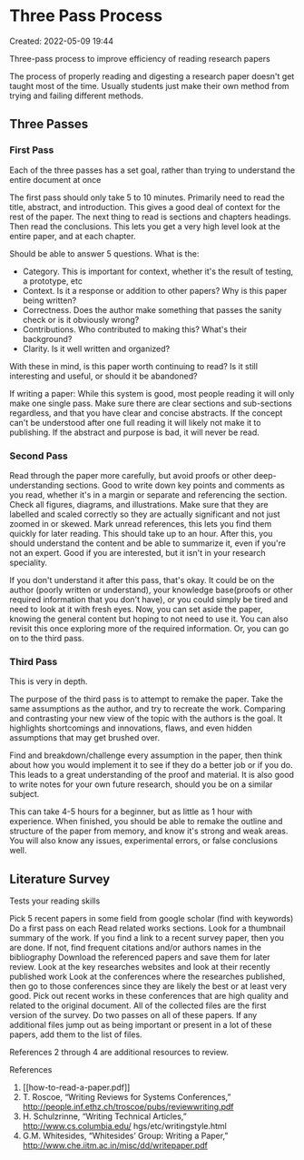 # Three Pass Process
Created: 2022-05-09 19:44

Three-pass process to improve efficiency of reading research papers

The process of properly reading and digesting a research paper doesn't get taught most of the time. Usually students just make their own method from trying and failing different methods.

## Three Passes
### First Pass
Each of the three passes has a set goal, rather than trying to understand the entire document at once

The first pass should only take 5 to 10 minutes. Primarily need to read the title, abstract, and introduction. This gives a good deal of context for the rest of the paper. The next thing to read is sections and chapters headings. Then read the conclusions. This lets you get a very high level look at the entire paper, and at each chapter.

Should be able to answer 5 questions. What is the: 
- Category. This is important for context, whether it's the result of testing, a prototype, etc
- Context. Is it a response or addition to other papers? Why is this paper being written?
- Correctness. Does the author make something that passes the sanity check or is it obviously wrong?
- Contributions. Who contributed to making this? What's their background?
- Clarity. Is it well written and organized?

With these in mind, is this paper worth continuing to read? Is it still interesting and useful, or should it be abandoned?

If writing a paper: While this system is good, most people reading it will only make one single pass. Make sure there are clear sections and sub-sections regardless, and that you have clear and concise abstracts. If the concept can't be understood after one full reading it will likely not make it to publishing. If the abstract and purpose is bad, it will never be read. 

### Second Pass

Read through the paper more carefully, but avoid proofs or other deep-understanding sections.
Good to write down key points and comments as you read, whether it's in a margin or separate and referencing the section.
Check all figures, diagrams, and illustrations. Make sure that they are labelled and scaled correctly so they are actually significant and not just zoomed in or skewed.
Mark unread references, this lets you find them quickly for later reading.
This should take up to an hour. After this, you should understand the content and be able to summarize it, even if you're not an expert. Good if you are interested, but it isn't in your research speciality.

If you don't understand it after this pass, that's okay. It could be on the author (poorly written or understand), your knowledge base(proofs or other required information that you don't have), or you could simply be tired and need to look at it with fresh eyes. Now, you can set aside the paper, knowing the general content but hoping to not need to use it. You can also revisit this once exploring more of the required information. Or, you can go on to the third pass.

### Third Pass
This is very in depth.

The purpose of the third pass is to attempt to remake the paper. Take the same assumptions as the author, and try to recreate the work. Comparing and contrasting your new view of the topic with the authors is the goal. It highlights shortcomings and innovations, flaws, and even hidden assumptions that may get brushed over.

Find and breakdown/challenge every assumption in the paper, then think about how you would implement it to see if they do a better job or if you do. This leads to a great understanding of the proof and material. It is also good to write notes for your own future research, should you be on a similar subject.

This can take 4-5 hours for a beginner, but as little as 1 hour with experience. When finished, you should be able to remake the outline and structure of the paper from memory, and know it's strong and weak areas. You will also know any issues, experimental errors, or false conclusions well.

## Literature Survey

Tests your reading skills

Pick 5 recent papers in some field from google scholar (find with keywords)
Do a first pass on each
Read related works sections. Look for a thumbnail summary of the work. If you find a link to a recent survey paper, then you are done.
If not, find frequent citations and/or authors names in the bibliography
Download the referenced papers and save them for later review.
Look at the key researches websites and look at their recently published work
Look at the conferences where the researches published, then go to those conferences since they are likely the best or at least very good. Pick out recent works in these conferences that are high quality and related to the original document.
All of the collected files are the first version of the survey.
Do two passes on all of these papers. If any additional files jump out as being important or present in a lot of these papers, add them to the list of files.

References 2 through 4 are additional resources to review.

References
1. [[how-to-read-a-paper.pdf]]
2. T. Roscoe, “Writing Reviews for Systems Conferences,” http://people.inf.ethz.ch/troscoe/pubs/reviewwriting.pdf
3. H. Schulzrinne, “Writing Technical Articles,” http://www.cs.columbia.edu/ hgs/etc/writingstyle.html
4. G.M. Whitesides, “Whitesides’ Group: Writing a Paper,” http://www.che.iitm.ac.in/misc/dd/writepaper.pdf